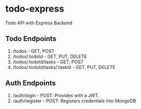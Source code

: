 # todo-express
Todo API with Express Backend

## Todo Endpoints
1. /todos - GET, POST
2. /todos/:todoId - GET, PUT, DELETE
3. /todos/:todoId/tasks - GET, POST
4. /todos/:todoId/tasks/:taskId - GET, PUT, DELETE

## Auth Endpoints

1. /auth/login - POST: Provides with a JWT.
2. /auth/register - POST: Registers credentials into MongoDB
